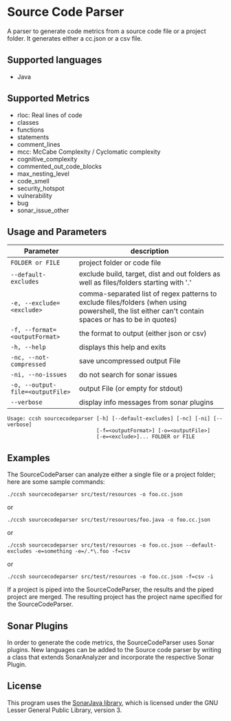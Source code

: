 # Source Code Parser

A parser to generate code metrics from a source code file or a project folder. It generates either a cc.json or a csv
file.

## Supported languages

-   Java

## Supported Metrics

-   rloc: Real lines of code
-   classes
-   functions
-   statements
-   comment_lines
-   mcc: McCabe Complexity / Cyclomatic complexity
-   cognitive_complexity
-   commented_out_code_blocks
-   max_nesting_level
-   code_smell
-   security_hotspot
-   vulnerability
-   bug
-   sonar_issue_other

## Usage and Parameters

| Parameter                        | description                                                                                                                                          |
| -------------------------------- | ---------------------------------------------------------------------------------------------------------------------------------------------------- |
| `FOLDER or FILE`                 | project folder or code file                                                                                                                          |
| `--default-excludes`             | exclude build, target, dist and out folders as well as files/folders starting with '.'                                                               |
| `-e, --exclude=<exclude>`        | comma-separated list of regex patterns to exclude files/folders (when using powershell, the list either can't contain spaces or has to be in quotes) |
| `-f, --format=<outputFormat>`    | the format to output (either json or csv)                                                                                                            |
| `-h, --help`                     | displays this help and exits                                                                                                                         |
| `-nc, --not-compressed`          | save uncompressed output File                                                                                                                        |
| `-ni, --no-issues`               | do not search for sonar issues                                                                                                                       |
| `-o, --output-file=<outputFile>` | output File (or empty for stdout)                                                                                                                    |
| `--verbose`                      | display info messages from sonar plugins                                                                                                             |

```
Usage: ccsh sourcecodeparser [-h] [--default-excludes] [-nc] [-ni] [--verbose]
                             [-f=<outputFormat>] [-o=<outputFile>]
                             [-e=<exclude>]... FOLDER or FILE
```

## Examples

The SourceCodeParser can analyze either a single file or a project folder; here are some sample commands:

```
./ccsh sourcecodeparser src/test/resources -o foo.cc.json
```

or

```
./ccsh sourcecodeparser src/test/resources/foo.java -o foo.cc.json
```

or

```
./ccsh sourcecodeparser src/test/resources -o foo.cc.json --default-excludes -e=something -e=/.*\.foo -f=csv
```

or

```
./ccsh sourcecodeparser src/test/resources -o foo.cc.json -f=csv -i
```

If a project is piped into the SourceCodeParser, the results and the piped project are merged.
The resulting project has the project name specified for the SourceCodeParser.

## Sonar Plugins

In order to generate the code metrics, the SourceCodeParser uses Sonar plugins. New languages can be added to the Source
code parser by writing a class that extends SonarAnalyzer and incorporate the respective Sonar Plugin.

## License

This program uses the [SonarJava library](https://github.com/SonarSource/sonar-java/), which is licensed under the GNU
Lesser General Public Library, version 3.
